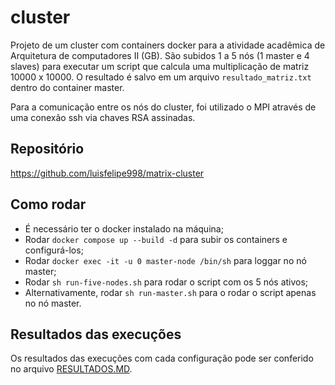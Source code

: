 # cluster

Projeto de um cluster com containers docker para a atividade acadêmica de Arquitetura de computadores II (GB). São subidos 1 a 5 nós (1 master e 4 slaves) para executar um script que calcula uma multiplicação de matriz 10000 x 10000. O resultado é salvo em um arquivo `resultado_matriz.txt` dentro do container master.

Para a comunicação entre os nós do cluster, foi utilizado o MPI através de uma conexão ssh via chaves RSA assinadas.

## Repositório

https://github.com/luisfelipe998/matrix-cluster

## Como rodar
- É necessário ter o docker instalado na máquina;
- Rodar `docker compose up --build -d` para subir os containers e configurá-los;
- Rodar `docker exec -it -u 0 master-node /bin/sh` para loggar no nó master;
- Rodar `sh run-five-nodes.sh` para rodar o script com os 5 nós ativos;
- Alternativamente, rodar `sh run-master.sh` para o rodar o script apenas no nó master.

## Resultados das execuções

Os resultados das execuções com cada configuração pode ser conferido no arquivo [RESULTADOS.MD](https://github.com/luisfelipe998/matrix-cluster/blob/main/RESULTADOS.md).